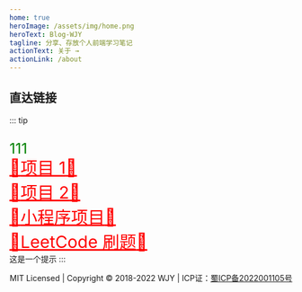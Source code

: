 ```yaml
---
home: true
heroImage: /assets/img/home.png
heroText: Blog-WJY
tagline: 分享、存放个人前端学习笔记
actionText: 关于 →
actionLink: /about
---
```


## 直达链接

::: tip <p style="color:green;font-size:26px;margin-bottom:-5px">111</p>
<a style="color:red;font-size:30px" href="/aa">:tada:项目 1:tada:</a>
</br>
<a style="color:red;font-size:30px" href="/aa">:tada:项目 2:tada:</a>
</br>
<a style="color:red;font-size:30px" href="/aa">:tada:小程序项目:tada:</a>
</br>
<a style="color:red;font-size:30px" href="/interview/leetcode/">:tada:LeetCode 刷题:tada:</a>
</br>
这是一个提示
:::

<p style="text-align:center;">MIT Licensed | Copyright © 2018-2022 WJY | ICP证：<a href="https://beian.miit.gov.cn" target="_blank" rel="noopener noreferrer">蜀ICP备2022001105号</a></p>
